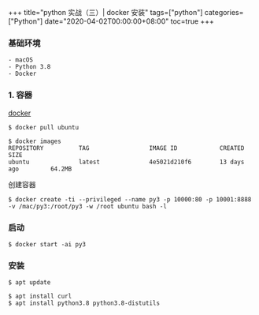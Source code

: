 +++
title="python 实战（三）| docker 安装"
tags=["python"]
categories=["Python"]
date="2020-04-02T00:00:00+08:00"
toc=true
+++

### 基础环境
    - macOS
    - Python 3.8
    - Docker

### 1. 容器
[docker](https://www.docker.com/products/docker-desktop)
```
$ docker pull ubuntu

$ docker images
REPOSITORY          TAG                 IMAGE ID            CREATED             SIZE
ubuntu              latest              4e5021d210f6        13 days ago         64.2MB
```    

创建容器
```
$ docker create -ti --privileged --name py3 -p 10000:80 -p 10001:8888 -v /mac/py3:/root/py3 -w /root ubuntu bash -l
```

### 启动
```
$ docker start -ai py3
```

### 安装
```
$ apt update

$ apt install curl
$ apt install python3.8 python3.8-distutils
```